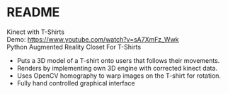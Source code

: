 # README

Kinect with T-Shirts  
Demo: https://www.youtube.com/watch?v=sA7XmFz_Wwk  
Python Augmented Reality Closet For T-Shirts
+	Puts a 3D model of a T-shirt onto users that follows their movements.
+	Renders by implementing own 3D engine with corrected kinect data.
+	Uses OpenCV homography to warp images on the T-shirt for rotation.
+	Fully hand controlled graphical interface
